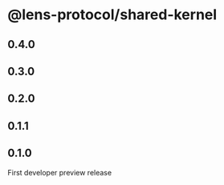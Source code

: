 # @lens-protocol/shared-kernel

## 0.4.0

## 0.3.0

## 0.2.0

## 0.1.1

## 0.1.0

First developer preview release
